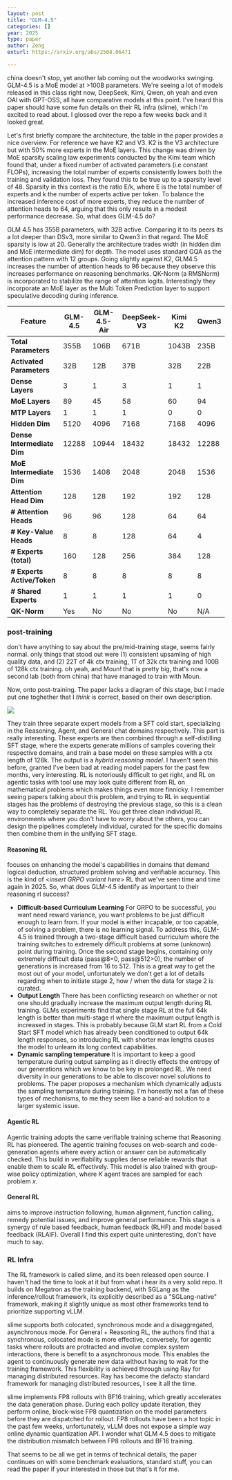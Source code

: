 ```yaml
---
layout: post
title: "GLM-4.5"
categories: []
year: 2025
type: paper
author: Zeng
exturl: https://arxiv.org/abs/2508.06471

---
```


china doesn't stop, yet another lab coming out the woodworks swinging. GLM-4.5 is a MoE model at >100B parameters. We're seeing a lot of models released in this class right now, DeepSeek, Kimi, Qwen, oh yeah and even OAI with GPT-OSS, all have comparative models at this point. I've heard this paper should have some fun details on their RL infra (slime), which I'm excited to read about. I glossed over the repo a few weeks back and it looked great.

Let's first briefly compare the architecture, the table in the paper provides a nice overview. For reference we have K2 and V3. K2 is the V3 architecture but with 50% more experts in the MoE layers. This change was driven by MoE sparsity scaling law experiments conducted by the Kimi team which found that, under a fixed number of activated parameters (i.e constant FLOPs), increasing the total number of experts consistently lowers both the training and validation loss. They found this to be true up to a sparsity level of 48. Sparsity in this context is the ratio E/k, where E is the total number of experts and k the number of experts active per token. To balance the increased inference cost of more experts, they reduce the number of attention heads to 64, arguing that this only results in a modest performance decrease. So, what does GLM-4.5 do?

GLM 4.5 has 355B parameters, with 32B active. Comparing it to its peers its a lot deeper than DSv3, more similar to Qwen3 in that regard. The MoE sparsity is low at 20. Generally the architecture trades width (in hidden dim and MoE intermediate dim) for depth. The model uses standard GQA as the attention pattern with 12 groups. Going slightly against K2, GLM4.5 increases the number of attention heads to 96 because they observe this increases performance on reasoning benchmarks. QK-Norm (a RMSNorm) is incorporated to stabilize the range of attention logits. Interestingly they incorporate an MoE layer as the Multi Token Prediction layer to support speculative decoding during inference. 

| Feature                   | GLM-4.5 | GLM-4.5-Air | DeepSeek-V3 | Kimi K2 | Qwen3                 |
|---------------------------|---------|-------------|-------------|---------|------------------------|
| **Total Parameters**      | 355B    | 106B        | 671B        | 1043B   | 235B 				      |
| **Activated Parameters**  | 32B     | 12B         | 37B         | 32B     | 22B                          |
| **Dense Layers**          | 3       | 1           | 3           | 1       | 1         |
| **MoE Layers**            | 89      | 45          | 58          | 60      | 94                           |
| **MTP Layers**            | 1       | 1           | 1           | 0       | 0                          |
| **Hidden Dim**            | 5120    | 4096        | 7168        | 7168    | 4096                         |
| **Dense Intermediate Dim**| 12288   | 10944       | 18432       | 18432   | 12288                         |
| **MoE Intermediate Dim**  | 1536    | 1408        | 2048        | 2048    | 1536                          |
| **Attention Head Dim**    | 128     | 128         | 192         | 192     | 128                          |
| **# Attention Heads**     | 96      | 96          | 128         | 64      | 64       |
| **# Key-Value Heads**     | 8       | 8           | 128         | 64      | 4                            |
| **# Experts (total)**     | 160     | 128         | 256         | 384     | 128                          |
| **# Experts Active/Token**| 8       | 8           | 8           | 8       | 8                            |
| **# Shared Experts**      | 1       | 1           | 1           | 1       | 0                         |
| **QK-Norm**               | Yes     | No          | No          | No      | N/A         |



### post-training

don't have anything to say about the pre/mid-training stage, seems fairly normal. only things that stood out were (1) consistent upsamling of high quality data, and (2) 22T of 4k ctx training, 1T of 32k ctx training and 100B of 128k ctx training. oh yeah, and Moun! that is pretty big, that's now a second lab (both from china) that have managed to train with Moun. 

Now, onto post-training. The paper lacks a diagram of this stage, but I made put one toghether that I *think* is correct, based on their own description.

![](/images/glmtraining.png)

They train three separate expert models from a SFT cold start, specializing in the Reasoning, Agent, and General chat domains respectively. This part is really interesting. These experts are then combined through a self-distilling SFT stage, where the experts generate millions of samples covering their respective domains, and train a base model on these samples with a ctx length of 128k. The output is a *hybrid reasoning model*. I haven't seen this before, granted I've been bad at reading model papers for the past few months, very interesting. RL is notoriously difficult to get right, and RL on agentic tasks with tool use may look quite different from RL on mathematical problems which makes things even more finnicky. I remember seeing papers talking about this problem, and trying to RL in sequential stages has the problems of destroying the previous stage, so this is a clean way to completely separate the RL. You get three clean individual RL environments where you don't have to worry about the others, you can design the pipelines completely individual, curated for the specific domains then combine them in the unifying SFT stage.

#### Reasoning RL
focuses on enhancing the model's capabilities in domains that demand logical deduction, structured problem solving and verifiable accuracy. This is the kind of <*insert GRPO variant here*> RL that we've seen time and time again in 2025. So, what does GLM-4.5 identify as important to their reasoning rl success?

- **Difficult-based Curriculum Learning** For GRPO to be successful, you want need reward variance, you want problems to be just difficult enough to learn from. If your model is either incapable, or too capable, of solving a problem, there is no learning signal. To address this, GLM-4.5 is trained through a two-stage difficult based curriculum where the training switches to extremely difficult problems at some (unknown) point during training. Once the second stage begins, containing only extremely difficult data (pass@8=0, pass@512>0), the number of generations is increased from 16 to 512. This is a great way to get the most out of your model, unfortunately we don't get a lot of details regarding when to initiate stage 2, how / when the data for stage 2 is curated. 
- **Output Length** There has been conflicting research on whether or not one should gradually increase the maximum output length during RL training. GLMs experiments find that single stage RL at the full 64k length is better than multi-stage rl where the maximum output length is increased in stages. This is probably because GLM start RL from a Cold Start SFT model which has already been conditioned to output 64k length responses, so introducing RL with shorter max lengths causes the model to unlearn its long context capabilities. 
- **Dynamic sampling temperature** It is important to keep a good temperature during output sampling as it directly effects the entropy of our generations which we know to be key in prolonged RL. We need diversity in our generations to be able to discover novel solutions to problems. The paper proposes a mechanism which dynamically adjusts the sampling temperature during training. I'm honestly not a fan of these types of mechanisms, to me they seem like a band-aid solution to a larger systemic issue.

#### Agentic RL
Agentic training adopts the same verifiable training scheme that Reasoning RL has pioneered. The agentic training focuses on web-search and code-generation agents where every action or answer can be automatically checked. This build in verifiability supplies dense reliable rewards that enable them to scale RL effectively. This model is also trained with group-wise policy optimization, where $K$ agent traces are sampled for each problem $x$. 

#### General RL
aims to improve instruction following, human alignment, function calling, remedy potential issues, and improve general performance. This stage is a synergy of rule based feedback, human feedback (RLHF) and model based feedback (RLAIF). Overall I find this expert quite uninteresting, don't have much to say.

### RL Infra
The RL framework is called slime, and its been released open source. I haven't had the time to look at it but from what i hear its a very solid repo. It builds on Megatron as the training backend, with SGLang as the inference/rollout framework, its explicitly described as a "SGLang-native" framework, making it slightly unique as most other frameworks tend to prioritize supporting vLLM. 

slime supports both colocated, synchronous mode and a disaggregated, asynchronous mode. For General + Reasoning RL, the authors find that a synchronous, colocated mode is more effective, conversely, for agentic tasks where rollouts are protracted and involve complex system interactions, there is benefit to a asynchronous mode. This enables the agent to continuously generate new data without having to wait for the training framework. This flexibility is achieved through using Ray for managing distributed resources. Ray has become the defacto standard framework for managing distributed resources, I see it all the time.

slime implements FP8 rollouts with BF16 training, which greatly accelerates the data generation phase. During each policy update iteration, they perform online, block-wise FP8 quantization on the model parameters before they are dispatched for rollout. FP8 rollouts have been a hot topic in the past few weeks, unfortunately, vLLM does not expose a simple way online dynamic quantization API. I wonder what GLM 4.5 does to mitigate the distribution mismatch between FP8 rollouts and BF16 training. 

That seems to be all we get in terms of technical details, the paper continues on with some benchmark evaluations, standard stuff, you can read the paper if your interested in those but that's it for me. 
